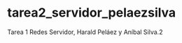 tarea2_servidor_pelaezsilva
===========================

Tarea 1 Redes Servidor, Harald Peláez y Aníbal Silva.2
